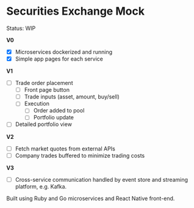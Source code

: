 # Securities Exchange Mock

Status: WIP

**V0**
- [X] Microservices dockerized and running
- [X] Simple app pages for each service

**V1**
- [ ] Trade order placement
  - [ ] Front page button 
  - [ ] Trade inputs (asset, amount, buy/sell)
  - [ ] Execution
    - [ ] Order added to pool
    - [ ] Portfolio update
- [ ] Detailed portfolio view

**V2**
- [ ] Fetch market quotes from external APIs
- [ ] Company trades buffered to minimize trading costs

**V3**
- [ ] Cross-service communication handled by event store and streaming platform, e.g. Kafka.

Built using Ruby and Go microservices and React Native front-end.
